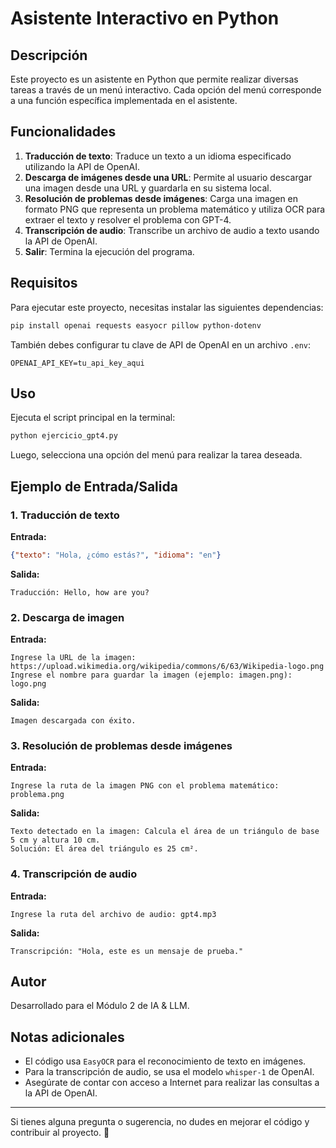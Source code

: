 # Asistente Interactivo en Python

## Descripción
Este proyecto es un asistente en Python que permite realizar diversas tareas a través de un menú interactivo. Cada opción del menú corresponde a una función específica implementada en el asistente.

## Funcionalidades
1. **Traducción de texto**: Traduce un texto a un idioma especificado utilizando la API de OpenAI.
2. **Descarga de imágenes desde una URL**: Permite al usuario descargar una imagen desde una URL y guardarla en su sistema local.
3. **Resolución de problemas desde imágenes**: Carga una imagen en formato PNG que representa un problema matemático y utiliza OCR para extraer el texto y resolver el problema con GPT-4.
4. **Transcripción de audio**: Transcribe un archivo de audio a texto usando la API de OpenAI.
5. **Salir**: Termina la ejecución del programa.

## Requisitos
Para ejecutar este proyecto, necesitas instalar las siguientes dependencias:

```bash
pip install openai requests easyocr pillow python-dotenv
```

También debes configurar tu clave de API de OpenAI en un archivo `.env`:

```
OPENAI_API_KEY=tu_api_key_aqui
```

## Uso
Ejecuta el script principal en la terminal:

```bash
python ejercicio_gpt4.py
```

Luego, selecciona una opción del menú para realizar la tarea deseada.

## Ejemplo de Entrada/Salida

### 1. Traducción de texto
**Entrada:**
```json
{"texto": "Hola, ¿cómo estás?", "idioma": "en"}
```
**Salida:**
```plaintext
Traducción: Hello, how are you?
```

### 2. Descarga de imagen
**Entrada:**
```
Ingrese la URL de la imagen: https://upload.wikimedia.org/wikipedia/commons/6/63/Wikipedia-logo.png
Ingrese el nombre para guardar la imagen (ejemplo: imagen.png): logo.png
```
**Salida:**
```
Imagen descargada con éxito.
```

### 3. Resolución de problemas desde imágenes
**Entrada:**
```
Ingrese la ruta de la imagen PNG con el problema matemático: problema.png
```
**Salida:**
```
Texto detectado en la imagen: Calcula el área de un triángulo de base 5 cm y altura 10 cm.
Solución: El área del triángulo es 25 cm².
```

### 4. Transcripción de audio
**Entrada:**
```
Ingrese la ruta del archivo de audio: gpt4.mp3
```
**Salida:**
```
Transcripción: "Hola, este es un mensaje de prueba."
```

## Autor
Desarrollado para el Módulo 2 de IA & LLM.

## Notas adicionales
- El código usa `EasyOCR` para el reconocimiento de texto en imágenes.
- Para la transcripción de audio, se usa el modelo `whisper-1` de OpenAI.
- Asegúrate de contar con acceso a Internet para realizar las consultas a la API de OpenAI.

---

Si tienes alguna pregunta o sugerencia, no dudes en mejorar el código y contribuir al proyecto. 🚀

